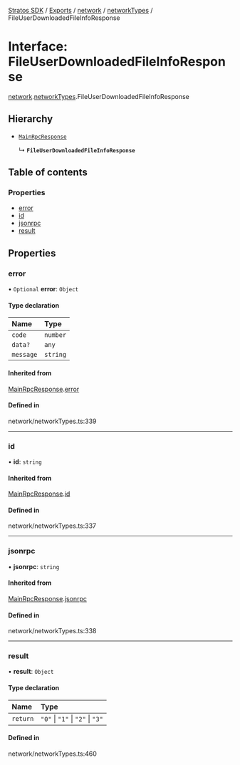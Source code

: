 [Stratos SDK](../README.md) / [Exports](../modules.md) / [network](../modules/network.md) / [networkTypes](../modules/network.networkTypes.md) / FileUserDownloadedFileInfoResponse

# Interface: FileUserDownloadedFileInfoResponse

[network](../modules/network.md).[networkTypes](../modules/network.networkTypes.md).FileUserDownloadedFileInfoResponse

## Hierarchy

- [`MainRpcResponse`](network.networkTypes.MainRpcResponse.md)

  ↳ **`FileUserDownloadedFileInfoResponse`**

## Table of contents

### Properties

- [error](network.networkTypes.FileUserDownloadedFileInfoResponse.md#error)
- [id](network.networkTypes.FileUserDownloadedFileInfoResponse.md#id)
- [jsonrpc](network.networkTypes.FileUserDownloadedFileInfoResponse.md#jsonrpc)
- [result](network.networkTypes.FileUserDownloadedFileInfoResponse.md#result)

## Properties

### error

• `Optional` **error**: `Object`

#### Type declaration

| Name | Type |
| :------ | :------ |
| `code` | `number` |
| `data?` | `any` |
| `message` | `string` |

#### Inherited from

[MainRpcResponse](network.networkTypes.MainRpcResponse.md).[error](network.networkTypes.MainRpcResponse.md#error)

#### Defined in

network/networkTypes.ts:339

___

### id

• **id**: `string`

#### Inherited from

[MainRpcResponse](network.networkTypes.MainRpcResponse.md).[id](network.networkTypes.MainRpcResponse.md#id)

#### Defined in

network/networkTypes.ts:337

___

### jsonrpc

• **jsonrpc**: `string`

#### Inherited from

[MainRpcResponse](network.networkTypes.MainRpcResponse.md).[jsonrpc](network.networkTypes.MainRpcResponse.md#jsonrpc)

#### Defined in

network/networkTypes.ts:338

___

### result

• **result**: `Object`

#### Type declaration

| Name | Type |
| :------ | :------ |
| `return` | ``"0"`` \| ``"1"`` \| ``"2"`` \| ``"3"`` |

#### Defined in

network/networkTypes.ts:460
